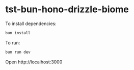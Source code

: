 # tst-bun-hono-drizzle-biome

To install dependencies:

```sh
bun install
```

To run:

```sh
bun run dev
```

Open http://localhost:3000
